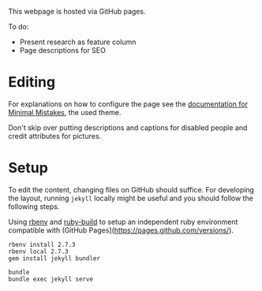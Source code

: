 This webpage is hosted via GitHub pages.

To do:

  * Present research as feature column
  * Page descriptions for SEO

# Editing
For explanations on how to configure the page see the [documentation for Minimal Mistakes](https://mmistakes.github.io/minimal-mistakes/docs/configuration/), the used theme.

Don't skip over putting descriptions and captions for disabled people and credit attributes for pictures.

# Setup
To edit the content, changing files on GitHub should suffice.  For developing the layout, running `jekyll` locally might be useful and you should follow the following steps.

Using [rbenv](https://github.com/rbenv/rbenv) and [ruby-build](https://github.com/rbenv/ruby-build) to setup an independent ruby environment compatible with (GitHub Pages](https://pages.github.com/versions/).

    rbenv install 2.7.3
    rbenv local 2.7.3
    gem install jekyll bundler

    bundle
    bundle exec jekyll serve
